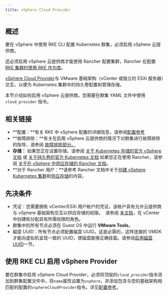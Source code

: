 ```yaml
---
title: vSphere Cloud Provider
---
```


## 概述

要在 vSphere 中使用 RKE CLI 配置 Kubernetes 群集，必须启用 vSphere 云提供商。

还必须启用 vSphere 云提供商才能使用 Rancher 配置集群，Rancher 在配置 [RKE 集群时使用 RKE 作为库](/docs/cluster-provisioning/rke-clusters/_index)。

[vSphere Cloud Provider](https://vmware.github.io/vsphere-storage-for-kubernetes/documentation/)与 VMware 基础架构（vCenter 或独立的 ESXi 服务器）交互，以便为 Kubernetes 集群中的持久卷配置和管理存储。

本节介绍如何启用 vSphere 云提供商。您需要在群集 YAML 文件中使用 `cloud_provider` 指令。

## 相关链接

- **配置：**有关 RKE 中 vSphere 配置的详细信息，请参阅[配置参考](/docs/rke/config-options/cloud-providers/vsphere/config-reference/_index)
- **故障排除：**有关在启用 vSphere 云提供商的情况下对群集进行故障排除的指导，请参阅 [故障排除部分。](docs/rke/config-options/cloud-providers/vsphere/troubleshooting/_index)
- **存储：** 如果您正在设置存储，请参阅 [关于 Kubernetes 存储的官方 vSphere 文档](https://vmware.github.io/vsphere-storage-for-kubernetes/documentation/) 或 [关于持久卷的官方 Kubernetes 文档](https://kubernetes.io/docs/concepts/storage/persistent-volumes/) 如果您正在使用 Rancher，请参阅 [关于在 vSphere 中供应存储的 Rancher 文档](/docs/cluster-admin/volumes-and-storage/examples/vsphere/_index)。
- **对于 Rancher 用户：**请参考 Rancher 文档中关于[创建 vSphere Kubernetes 集群](/docs/cluster-provisioning/rke-clusters/node-pools/vsphere/_index)和[供应存储](/docs/cluster-admin/volumes-and-storage/examples/vsphere/_index)的内容。

## 先决条件

- 凭证：您需要拥有 vCenter/ESXi 用户帐户的凭证，该帐户具有允许云提供商与 vSphere 基础架构交互以供应存储的权限。  请参阅 [本文档](https://vmware.github.io/vsphere-storage-for-kubernetes/documentation/vcp-roles.html)，在 vCenter 中创建和分配具有所需权限的角色。
- 群集中的所有节点必须在 Guest OS 中运行 **VMware Tools**。
- 磁盘 UUID：所有节点必须配置磁盘 UUID。这是必需的，这样连接的 VMDK 才能向虚拟机呈现一致的 UUID，使磁盘能够正确挂载。请参阅[启用磁盘 UUID](/docs/rke/config-options/cloud-providers/vsphere/enabling-uuid/_index)一节。

## 使用 RKE CLI 启用 vSphere Provider

要在群集中启用 vSphere Cloud Provider，必须将顶层的`cloud_provider`指令添加到群集配置文件中，将`name`属性设置为`vsphere`，并添加包含与您的基础架构相匹配的配置的`vsphereCloudProvider`指令。详见[配置参考](/docs/rke/config-options/cloud-providers/vsphere/config-reference/_index)。

